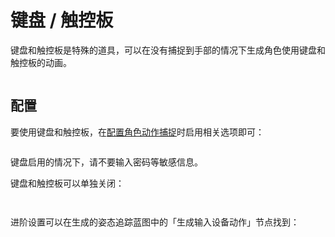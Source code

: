 # 键盘 / 触控板

键盘和触控板是特殊的道具，可以在没有捕捉到手部的情况下生成角色使用键盘和触控板的动画。

<figure><img src="/images/image(3)(4).png" alt="" /><figcaption></figcaption></figure>

## 配置

要使用键盘和触控板，在[配置角色动作捕捉](character/#dong-zuo-bu-zhuo)时启用相关选项即可：

<figure><img src="/images/image(1)(3).png" alt="" /><figcaption></figcaption></figure>

<div className="hint hint-danger">
键盘启用的情况下，请不要输入密码等敏感信息。
</div>

键盘和触控板可以单独关闭：

<div>

<figure><img src="/images/image(6)(1).png" alt="" /><figcaption></figcaption></figure>

 

<figure><img src="/images/image(20).png" alt="" /><figcaption></figcaption></figure>

</div>

进阶设置可以在生成的姿态追踪蓝图中的「生成输入设备动作」节点找到：

<figure><img src="/images/image(21).png" alt="" /><figcaption></figcaption></figure>
